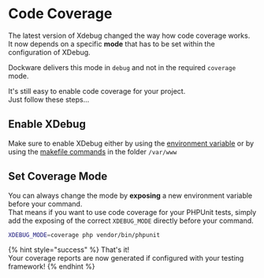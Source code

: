 # Code Coverage

The latest version of Xdebug changed the way how code coverage works.\
It now depends on a specific **mode** that has to be set within the configuration of XDebug.

Dockware delivers this mode in `debug` and not in the required `coverage` mode.

It's still easy to enable code coverage for your project.\
Just follow these steps...

## Enable XDebug

Make sure to enable XDebug either by using the [environment variable](environment-variables.md) or by using the [makefile commands](../faq/scripts.md) in the folder `/var/www`

## Set Coverage Mode

You can always change the mode by **exposing** a new environment variable before your command.\
That means if you want to use code coverage for your PHPUnit tests, simply add the exposing of the correct `XDEBUG_MODE` directly before your command.

```bash
XDEBUG_MODE=coverage php vendor/bin/phpunit
```

{% hint style="success" %}
That's it!\
Your coverage reports are now generated if configured with your testing framework!
{% endhint %}
